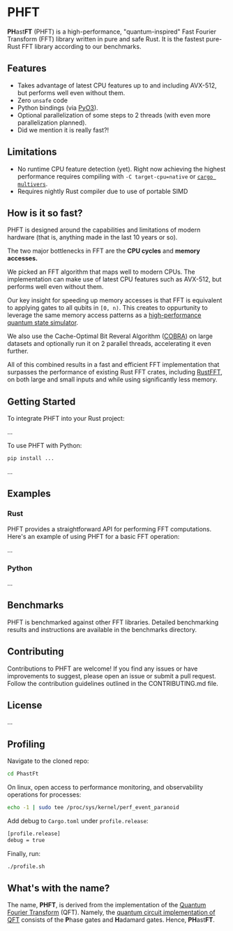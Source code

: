 # PHFT

**PH**ast**FT** (PHFT) is a high-performance, "quantum-inspired" Fast Fourier Transform (FFT) library written in pure
and safe Rust. It is the fastest pure-Rust FFT library according to our benchmarks.

## Features

- Takes advantage of latest CPU features up to and including AVX-512, but performs well even without them.
- Zero `unsafe` code
- Python bindings (via [PyO3](https://github.com/PyO3/pyo3)).
- Optional parallelization of some steps to 2 threads (with even more parallelization planned).
- Did we mention it is really fast?!

## Limitations

 - No runtime CPU feature detection (yet). Right now achieving the highest performance requires compiling with `-C target-cpu=native` or [`cargo multivers`](https://github.com/ronnychevalier/cargo-multivers).
 - Requires nightly Rust compiler due to use of portable SIMD

## How is it so fast?

PHFT is designed around the capabilities and limitations of modern hardware (that is, anything made in the last 10 years or so).

The two major bottlenecks in FFT are the **CPU cycles** and **memory accesses.**

We picked an FFT algorithm that maps well to modern CPUs. The implementation can make use of latest CPU features such as AVX-512, but performs well even without them.

Our key insight for speeding up memory accesses is that FFT is equivalent to applying gates to all qubits in `[0, n)`.
This creates to oppurtunity to leverage the same memory access patterns as a [high-performance quantum state simulator](https://github.com/QuState/spinoza).

We also use the Cache-Optimal Bit Reveral Algorithm ([COBRA](https://csaws.cs.technion.ac.il/~itai/Courses/Cache/bit.pdf))
on large datasets and optionally run it on 2 parallel threads, accelerating it even further.

All of this combined results in a fast and efficient FFT implementation that surpasses the performance of existing Rust FFT crates,
including [RustFFT](https://crates.io/crates/rustfft/), on both large and small inputs and while using significantly less memory.

## Getting Started

To integrate PHFT into your Rust project:

...

To use PHFT with Python:

```bash
pip install ...
```

...

## Examples

### Rust

PHFT provides a straightforward API for performing FFT computations. Here's an example of using PHFT for a basic FFT
operation:

...

### Python

...

## Benchmarks

PHFT is benchmarked against other FFT libraries. Detailed benchmarking results and instructions are available in the
benchmarks directory.

## Contributing

Contributions to PHFT are welcome! If you find any issues or have improvements to suggest, please open an issue or
submit a pull request. Follow the contribution guidelines outlined in the CONTRIBUTING.md file.

## License

...

## Profiling

Navigate to the cloned repo:

```bash
cd PhastFt
```

On linux, open access to performance monitoring, and observability operations for processes:

```bash
echo -1 | sudo tee /proc/sys/kernel/perf_event_paranoid
```

Add debug to `Cargo.toml` under `profile.release`:

```bash
[profile.release]
debug = true
```

Finally, run:

```bash
./profile.sh
```

## What's with the name?

The name, **PHFT**, is derived from the implementation of the
[Quantum Fourier Transform](https://en.wikipedia.org/wiki/Quantum_Fourier_transform) (QFT). Namely, the
[quantum circuit implementation of QFT](https://en.wikipedia.org/wiki/Quantum_Fourier_transform#Circuit_implementation)
consists of the **P**hase gates and **H**adamard gates. Hence, **PH**ast**FT**.